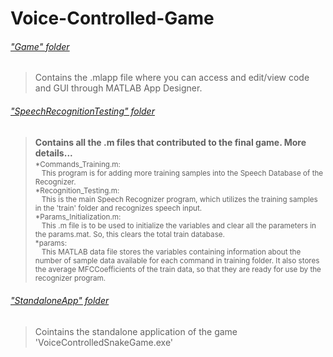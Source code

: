 # Voice-Controlled-Game
###### ["Game" folder](https://github.com/iamjohnalex/Voice-Controlled-Game/tree/main/Game)
>Contains the .mlapp file where you can access and edit/view code and GUI through MATLAB App Designer.

###### ["SpeechRecognitionTesting" folder](https://github.com/iamjohnalex/Voice-Controlled-Game/tree/main/SpeechRecognitionTesting)
>**Contains all the .m files that contributed to the final game. More details...**
<sub><br>*Commands_Training.m:<br>
  &nbsp;&nbsp;&nbsp;This program is for adding more training samples into the Speech Database 
  of the Recognizer. 
<br>*Recognition_Testing.m:<br>
  &nbsp;&nbsp;&nbsp;This is the main Speech Recognizer program, which utilizes the training
  samples in the 'train' folder and recognizes speech input.
<br>*Params_Initialization.m:<br>
  &nbsp;&nbsp;&nbsp;This .m file is to be used to initialize the variables and clear all the 
  parameters in the params.mat. So, this clears the total train database.
<br>*params:<br>
  &nbsp;&nbsp;&nbsp;This MATLAB data file stores the variables containing information about
  the number of sample data available for each command in training folder.
  It also stores the average MFCCoefficients of the train data, so that 
  they are ready for use by the recognizer program.</sub>

###### ["StandaloneApp" folder](https://github.com/iamjohnalex/Voice-Controlled-Game/tree/main/StandaloneApp)
>Cointains the standalone application of the game 'VoiceControlledSnakeGame.exe'
